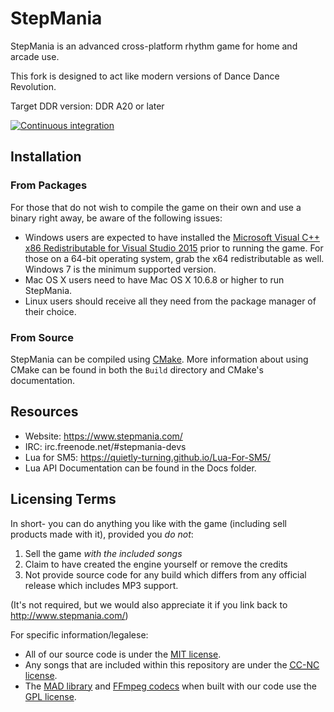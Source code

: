 StepMania
=========

StepMania is an advanced cross-platform rhythm game for home and arcade use.

This fork is designed to act like modern versions of Dance Dance Revolution.

Target DDR version: DDR A20 or later

[![Continuous integration](https://github.com/h-lunah/stepmania-ddr/workflows/Continuous%20integration/badge.svg?branch=5_1-new)](https://github.com/h-lunah/stepmania-ddr/actions?query=workflow%3A%22Continuous+integration%22+branch%3A5_1-new)

## Installation
### From Packages

For those that do not wish to compile the game on their own and use a binary right away, be aware of the following issues:

* Windows users are expected to have installed the [Microsoft Visual C++ x86 Redistributable for Visual Studio 2015](http://www.microsoft.com/en-us/download/details.aspx?id=48145) prior to running the game. For those on a 64-bit operating system, grab the x64 redistributable as well. Windows 7 is the minimum supported version.
* Mac OS X users need to have Mac OS X 10.6.8 or higher to run StepMania.
* Linux users should receive all they need from the package manager of their choice.

### From Source

StepMania can be compiled using [CMake](http://www.cmake.org/). More information about using CMake can be found in both the `Build` directory and CMake's documentation.

## Resources

* Website: https://www.stepmania.com/
* IRC: irc.freenode.net/#stepmania-devs
* Lua for SM5: https://quietly-turning.github.io/Lua-For-SM5/
* Lua API Documentation can be found in the Docs folder.

## Licensing Terms

In short- you can do anything you like with the game (including sell products made with it), provided you *do not*:

1. Sell the game *with the included songs*
2. Claim to have created the engine yourself or remove the credits
3. Not provide source code for any build which differs from any official release which includes MP3 support.

(It's not required, but we would also appreciate it if you link back to http://www.stepmania.com/)

For specific information/legalese:

* All of our source code is under the [MIT license](http://opensource.org/licenses/MIT).
* Any songs that are included within this repository are under the [<abbr title="Creative Commons Non-Commercial">CC-NC</abbr> license](https://creativecommons.org/).
* The [MAD library](http://www.underbit.com/products/mad/) and [FFmpeg codecs](https://www.ffmpeg.org/) when built with our code use the [GPL license](http://www.gnu.org).
